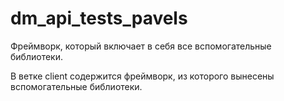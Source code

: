 # dm_api_tests_pavels

Фреймворк, который включает в себя все вспомогательные библиотеки.

В ветке client содержится фреймворк, из которого вынесены вспомогательные библиотеки.
